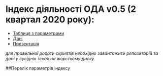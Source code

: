 # Індекс діяльності ОДА v0.5 (2 квартал 2020 року): 

* [Таблиця з параметрами](https://docs.google.com/spreadsheets/d/1ceBKHWzE51ogxC5EFibUah67H05VMdyqYlmkYtJtAa0/edit?usp=sharing)
* [Дані](https://drive.google.com/drive/folders/139xreTx0BqZTgCuHNOB6lPPRPbiHQ5Eu?usp=sharing)
* [Презентація](https://docs.google.com/presentation/d/16wWl2MA3tKkT_bKvJs1O8M92CU05CELNeD51UVup1bU/edit?usp=sharing)

*для правильної роботи скриптів необхідно завантажити репозиторій та дані у сусідніх теках на жорсткому диску*

##Перелік параметрів індексу
### 
